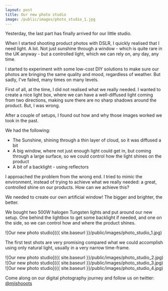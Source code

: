 ```yaml
---
layout: post
title: Our new photo studio
image: /public/images/photo_studio_1.jpg
---
```


Yesterday, the last part has finally arrived for our little studio.

When I started shooting product photos with DSLR, I quickly realised that I need light. A lot. Not just sunshine through a window - which is quite rare in the UK anyway - but a controlled light, which we can rely on, any day, any time.

I started to experiment with some low-cost DIY solutions to make sure our photos are bringing the same quality and mood, regardless of weather. But sadly, I've failed, many times on many levels.

First of all, at the time, I did not realised what we really needed. I wanted to create a nice light box, where we can have a well-diffused light coming from two directions, making sure there are no sharp shadows around the product. But, I was wrong.

After a couple of setups, I found out how and why those images worked we took in the past.

We had the following:

- The Sunshine, shining through a thin layer of cloud, so it was diffused a bit
- A big window, where not just enough light could get in, but coming through a large surface, so we could control how the light shines on the product
- A bit of a backlight - using reflectors

I approached the problem from the wrong end. I tried to mimic the environment, instead of trying to achieve what we really needed: a great, controlled shine on our products. How can we achieve this?

We needed to create our own artificial window! The bigger and brighter, the better.

We bought two 500W halogen Tungsten lights and put around our new setup. One behind the lightbox to get some backlight if needed, and one on the side, so we can control how and where the product shines.

![Our new photo studio]({{ site.baseurl }}/public/images/photo_studio_1.jpg)

The first test shots are very promising compared what we could accomplish using only natural light, usually in a very narrow time-frame.

![Our new photo studio]({{ site.baseurl }}/public/images/photo_studio_2.jpg)
![Our new photo studio]({{ site.baseurl }}/public/images/photo_studio_3.jpg)
![Our new photo studio]({{ site.baseurl }}/public/images/photo_studio_4.jpg)

Come along on our digital photography journey and follow us on twitter:
[@miishooots](http://twitter.com/miishooots)
